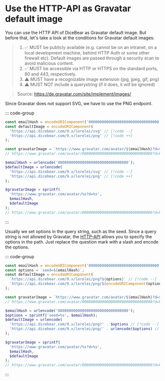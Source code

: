 # Use the HTTP-API as Gravatar default image

You can use the HTTP API of DiceBear as Gravatar default image. But before that,
let's take a look at the conditions for Gravatar default images:

> 1. ✅ MUST be publicly available (e.g. cannot be on an intranet, on a local
>    development machine, behind HTTP Auth or some other firewall etc). Default
>    images are passed through a security scan to avoid malicious content.
> 2. ✅ MUST be accessible via HTTP or HTTPS on the standard ports, 80 and 443,
>    respectively.
> 3. ⚠️ MUST have a recognizable image extension (jpg, jpeg, gif, png)
> 4. ⚠️ MUST NOT include a querystring (if it does, it will be ignored)

> Source: https://de.gravatar.com/site/implement/images/

Since Gravatar does not support SVG, we have to use the PNG endpoint.

::: code-group

<!-- prettier-ignore -->
```js [JavaScript]
const emailHash = encodeURIComponent('00000000000000000000000000000000');
const defaultImage = encodeURIComponent(
  'https://api.dicebear.com/9.x/lorelei/svg' // [!code --]
  'https://api.dicebear.com/9.x/lorelei/png' // [!code ++]
);

const gravatarImage = `https://www.gravatar.com/avatar/${emailHash}?d=${defaultImage}`;
// https://www.gravatar.com/avatar/00000000000000000000000000000000?d=https%3A%2F%2Fapi.dicebear.com%2F9.x%2Florelei%2Fpng
```

<!-- prettier-ignore -->
```php [PHP]
$emailHash = urlencode('00000000000000000000000000000000');
$defaultImage = urlencode(
  'https://api.dicebear.com/9.x/lorelei/svg' // [!code --]
  'https://api.dicebear.com/9.x/lorelei/png' // [!code ++]
);

$gravatarImage = sprintf(
  'https://www.gravatar.com/avatar/%s?d=%s',
  $emailHash,
  $defaultImage
);
// https://www.gravatar.com/avatar/00000000000000000000000000000000?d=https%3A%2F%2Fapi.dicebear.com%2F9.x%2Florelei%2Fpng
```

:::

Usually we set options in the query string, such as the seed. Since a query
string is not allowed by Gravatar, the [HTTP-API](/how-to-use/http-api/) allows
you to specify the options in the path. Just replace the question mark with a
slash and encode the options.

::: code-group

```js [JavaScript]
const emailHash = encodeURIComponent('00000000000000000000000000000000');
const options = `seed=${emailHash}`;
const defaultImage = encodeURIComponent(
  `https://api.dicebear.com/9.x/lorelei/png?${options}` // [!code --]
  `https://api.dicebear.com/9.x/lorelei/png/${encodeURIComponent(options)}` // [!code ++]
);

const gravatarImage = `https://www.gravatar.com/avatar/${emailHash}?d=${defaultImage}`;
// https://www.gravatar.com/avatar/00000000000000000000000000000000?d=https%3A%2F%2Fapi.dicebear.com%2F9.x%2Florelei%2Fpng%2Fseed%253D00000000000000000000000000000000
```

<!-- prettier-ignore -->
```php [PHP]
$emailHash = urlencode('00000000000000000000000000000000');
$options = sprintf('seed=%s', $emailHash);
$defaultImage = urlencode(
  'https://api.dicebear.com/9.x/lorelei/png?' . $options // [!code --]
  'https://api.dicebear.com/9.x/lorelei/png/' . urlencode($options) // [!code ++]
);

$gravatarImage = sprintf(
  'https://www.gravatar.com/avatar/%s?d=%s',
  $emailHash,
  $defaultImage
);
// https://www.gravatar.com/avatar/00000000000000000000000000000000?d=https%3A%2F%2Fapi.dicebear.com%2F9.x%2Florelei%2Fpng%2Fseed%253D00000000000000000000000000000000
```

:::
